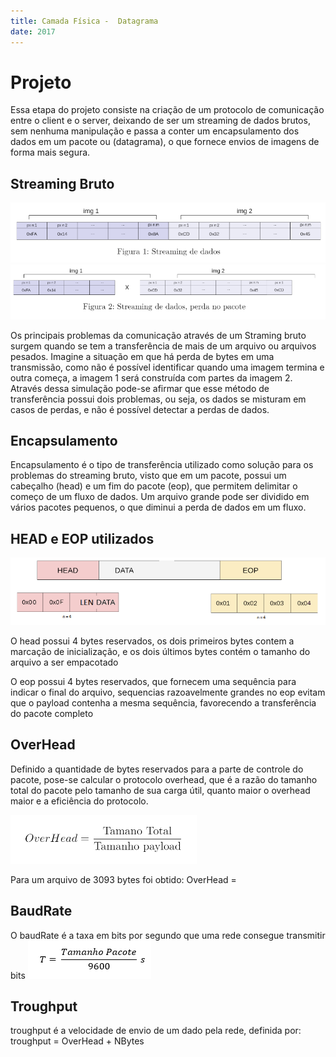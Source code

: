 ```yaml
---
title: Camada Física -  Datagrama
date: 2017
---
```


# Projeto 
Essa etapa do projeto consiste na criação de um protocolo de comunicação entre o client e o server, deixando de ser um streaming de dados brutos, sem nenhuma manipulação e passa a conter um encapsulamento dos dados em um pacote ou (datagrama), o que fornece envios de imagens de forma mais segura.

## Streaming Bruto

![Streaming Bruto](doc/Streaming2.png)
![Streaming Bruto](doc/Streaming.png)

Os principais problemas da comunicação através de um Straming bruto surgem quando se tem a transferência de mais de um arquivo ou arquivos pesados. 
Imagine a situação em que há perda de bytes em uma transmissão, como não é possível identificar quando uma imagem termina e outra começa, a imagem 1 será construída com partes da imagem 2. Através dessa simulação pode-se afirmar que esse método de transferência possui dois problemas, ou seja, os dados se misturam em casos de perdas, e não é possível detectar a perdas de dados.
  
## Encapsulamento
Encapsulamento é o tipo de transferência utilizado como solução para os problemas do streaming bruto, visto que em um pacote, possui um cabeçalho (head) e um fim do pacote (eop), que permitem delimitar o começo de um fluxo de dados. Um arquivo grande pode ser dividido em vários pacotes pequenos, o que diminui a perda de dados em um fluxo.

## HEAD e EOP utilizados

![Protocolo](doc/protocolo.png)

O head possui 4 bytes reservados, os dois primeiros bytes contem a marcação de inicialização, e os dois últimos bytes contém o tamanho do arquivo a ser empacotado

O eop possui 4 bytes reservados, que fornecem uma sequência para indicar o final do arquivo, sequencias razoavelmente grandes no eop evitam que o payload contenha a mesma sequência, favorecendo a transferência do pacote completo 

## OverHead
Definido a quantidade de bytes reservados para a parte de controle do pacote, pose-se calcular o protocolo overhead, que é a razão do tamanho total do pacote pelo tamanho de sua carga útil, quanto maior o overhead maior e a eficiência do protocolo.

![overhead](doc/overhead.png)

Para um arquivo de 3093 bytes foi obtido:
OverHead = 

## BaudRate
O baudRate é a taxa em bits por segundo que uma rede consegue transmitir bits
![baudRate](doc/Ttrasmisao.png)

## Troughput
troughput é a velocidade de envio de um dado pela rede, definida por:
troughput = OverHead + NBytes

